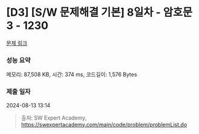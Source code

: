 # [D3] [S/W 문제해결 기본] 8일차 - 암호문3 - 1230 

[문제 링크](https://swexpertacademy.com/main/code/problem/problemDetail.do?contestProbId=AV14zIwqAHwCFAYD) 

### 성능 요약

메모리: 87,508 KB, 시간: 374 ms, 코드길이: 1,576 Bytes

### 제출 일자

2024-08-13 13:14



> 출처: SW Expert Academy, https://swexpertacademy.com/main/code/problem/problemList.do